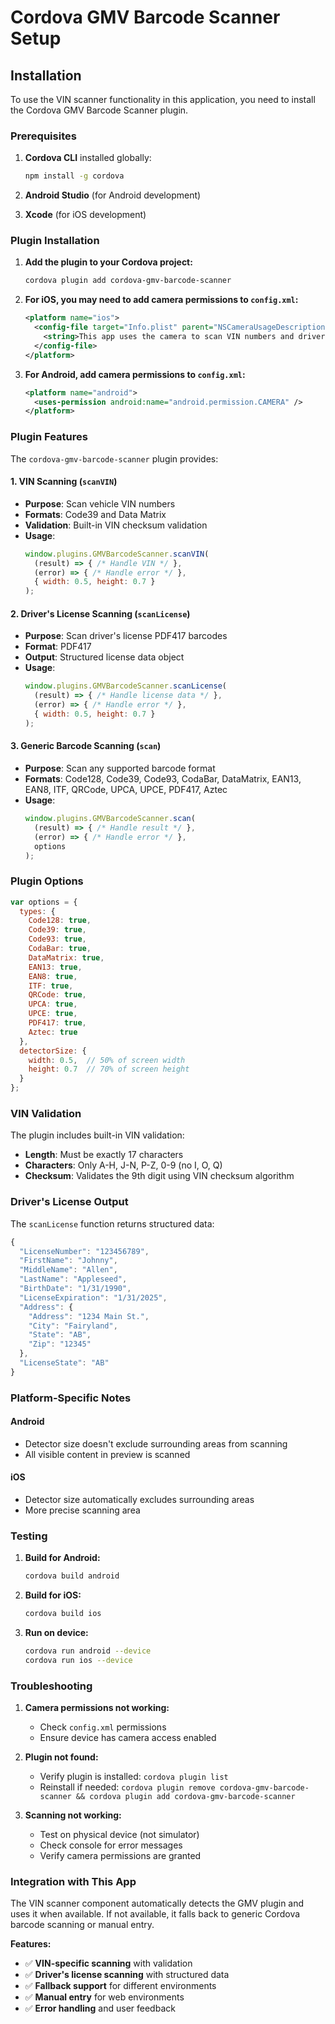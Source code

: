 # Cordova GMV Barcode Scanner Setup

## Installation

To use the VIN scanner functionality in this application, you need to install the Cordova GMV Barcode Scanner plugin.

### Prerequisites

1. **Cordova CLI** installed globally:
   ```bash
   npm install -g cordova
   ```

2. **Android Studio** (for Android development)
3. **Xcode** (for iOS development)

### Plugin Installation

1. **Add the plugin to your Cordova project:**
   ```bash
   cordova plugin add cordova-gmv-barcode-scanner
   ```

2. **For iOS, you may need to add camera permissions to `config.xml`:**
   ```xml
   <platform name="ios">
     <config-file target="Info.plist" parent="NSCameraUsageDescription">
       <string>This app uses the camera to scan VIN numbers and driver's licenses.</string>
     </config-file>
   </platform>
   ```

3. **For Android, add camera permissions to `config.xml`:**
   ```xml
   <platform name="android">
     <uses-permission android:name="android.permission.CAMERA" />
   </platform>
   ```

### Plugin Features

The `cordova-gmv-barcode-scanner` plugin provides:

#### 1. VIN Scanning (`scanVIN`)
- **Purpose**: Scan vehicle VIN numbers
- **Formats**: Code39 and Data Matrix
- **Validation**: Built-in VIN checksum validation
- **Usage**:
  ```javascript
  window.plugins.GMVBarcodeScanner.scanVIN(
    (result) => { /* Handle VIN */ },
    (error) => { /* Handle error */ },
    { width: 0.5, height: 0.7 }
  );
  ```

#### 2. Driver's License Scanning (`scanLicense`)
- **Purpose**: Scan driver's license PDF417 barcodes
- **Format**: PDF417
- **Output**: Structured license data object
- **Usage**:
  ```javascript
  window.plugins.GMVBarcodeScanner.scanLicense(
    (result) => { /* Handle license data */ },
    (error) => { /* Handle error */ },
    { width: 0.5, height: 0.7 }
  );
  ```

#### 3. Generic Barcode Scanning (`scan`)
- **Purpose**: Scan any supported barcode format
- **Formats**: Code128, Code39, Code93, CodaBar, DataMatrix, EAN13, EAN8, ITF, QRCode, UPCA, UPCE, PDF417, Aztec
- **Usage**:
  ```javascript
  window.plugins.GMVBarcodeScanner.scan(
    (result) => { /* Handle result */ },
    (error) => { /* Handle error */ },
    options
  );
  ```

### Plugin Options

```javascript
var options = {
  types: {
    Code128: true,
    Code39: true,
    Code93: true,
    CodaBar: true,
    DataMatrix: true,
    EAN13: true,
    EAN8: true,
    ITF: true,
    QRCode: true,
    UPCA: true,
    UPCE: true,
    PDF417: true,
    Aztec: true
  },
  detectorSize: {
    width: 0.5,  // 50% of screen width
    height: 0.7  // 70% of screen height
  }
};
```

### VIN Validation

The plugin includes built-in VIN validation:
- **Length**: Must be exactly 17 characters
- **Characters**: Only A-H, J-N, P-Z, 0-9 (no I, O, Q)
- **Checksum**: Validates the 9th digit using VIN checksum algorithm

### Driver's License Output

The `scanLicense` function returns structured data:
```javascript
{
  "LicenseNumber": "123456789",
  "FirstName": "Johnny",
  "MiddleName": "Allen",
  "LastName": "Appleseed",
  "BirthDate": "1/31/1990",
  "LicenseExpiration": "1/31/2025",
  "Address": {
    "Address": "1234 Main St.",
    "City": "Fairyland",
    "State": "AB",
    "Zip": "12345"
  },
  "LicenseState": "AB"
}
```

### Platform-Specific Notes

#### Android
- Detector size doesn't exclude surrounding areas from scanning
- All visible content in preview is scanned

#### iOS
- Detector size automatically excludes surrounding areas
- More precise scanning area

### Testing

1. **Build for Android:**
   ```bash
   cordova build android
   ```

2. **Build for iOS:**
   ```bash
   cordova build ios
   ```

3. **Run on device:**
   ```bash
   cordova run android --device
   cordova run ios --device
   ```

### Troubleshooting

1. **Camera permissions not working:**
   - Check `config.xml` permissions
   - Ensure device has camera access enabled

2. **Plugin not found:**
   - Verify plugin is installed: `cordova plugin list`
   - Reinstall if needed: `cordova plugin remove cordova-gmv-barcode-scanner && cordova plugin add cordova-gmv-barcode-scanner`

3. **Scanning not working:**
   - Test on physical device (not simulator)
   - Check console for error messages
   - Verify camera permissions are granted

### Integration with This App

The VIN scanner component automatically detects the GMV plugin and uses it when available. If not available, it falls back to generic Cordova barcode scanning or manual entry.

**Features:**
- ✅ **VIN-specific scanning** with validation
- ✅ **Driver's license scanning** with structured data
- ✅ **Fallback support** for different environments
- ✅ **Manual entry** for web environments
- ✅ **Error handling** and user feedback 